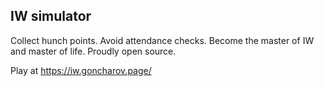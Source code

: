 ## IW simulator

Collect hunch points. Avoid attendance checks. Become the master of IW and master of life. Proudly open source.

Play at https://iw.goncharov.page/